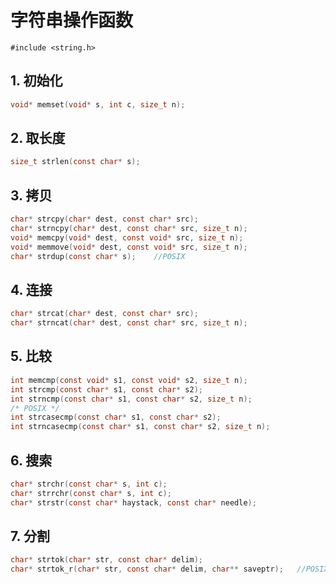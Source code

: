 # 字符串操作函数

`#include <string.h>`

## 1. 初始化

```c
void* memset(void* s, int c, size_t n);
```

## 2. 取长度

```c
size_t strlen(const char* s);
```

## 3. 拷贝

```c
char* strcpy(char* dest, const char* src);
char* strncpy(char* dest, const char* src, size_t n);
void* memcpy(void* dest, const void* src, size_t n);
void* memmove(void* dest, const void* src, size_t n);
char* strdup(const char* s);	//POSIX
```

## 4. 连接

```c
char* strcat(char* dest, const char* src);
char* strncat(char* dest, const char* src, size_t n);
```

## 5. 比较

```c
int memcmp(const void* s1, const void* s2, size_t n);
int strcmp(const char* s1, const char* s2);
int strncmp(const char* s1, const char* s2, size_t n);
/* POSIX */
int strcasecmp(const char* s1, const char* s2);
int strncasecmp(const char* s1, const char* s2, size_t n);
```

## 6. 搜索

```c
char* strchr(const char* s, int c);
char* strrchr(const char* s, int c);
char* strstr(const char* haystack, const char* needle);
```

## 7. 分割

```c
char* strtok(char* str, const char* delim);
char* strtok_r(char* str, const char* delim, char** saveptr);	//POSIX
```

